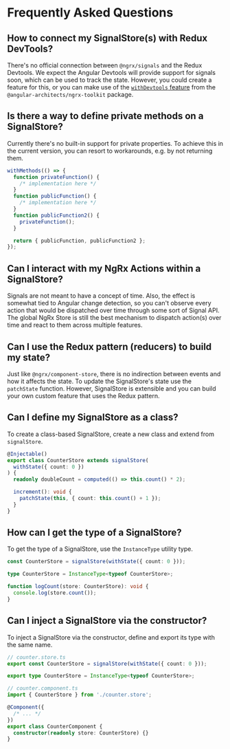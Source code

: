 # Frequently Asked Questions

## How to connect my SignalStore(s) with Redux DevTools?

There's no official connection between `@ngrx/signals` and the Redux Devtools.
We expect the Angular Devtools will provide support for signals soon, which can be used to track the state.
However, you could create a feature for this, or you can make use of the [`withDevtools` feature](https://github.com/angular-architects/ngrx-toolkit?tab=readme-ov-file#devtools-withdevtools) from the `@angular-architects/ngrx-toolkit` package.

## Is there a way to define private methods on a SignalStore?

Currently there's no built-in support for private properties.
To achieve this in the current version, you can resort to workarounds, e.g. by not returning them.

```ts
withMethods(() => {
  function privateFunction() {
    /* implementation here */
  }
  function publicFunction() {
    /* implementation here */
  }
  function publicFunction2() {
    privateFunction();
  }

  return { publicFunction, publicFunction2 };
});
```

## Can I interact with my NgRx Actions within a SignalStore?

Signals are not meant to have a concept of time. Also, the effect is somewhat tied to Angular change detection, so you can't observe every action that would be dispatched over time through some sort of Signal API.
The global NgRx Store is still the best mechanism to dispatch action(s) over time and react to them across multiple features.

## Can I use the Redux pattern (reducers) to build my state?

Just like `@ngrx/component-store`, there is no indirection between events and how it affects the state. To update the SignalStore's state use the `patchState` function.
However, SignalStore is extensible and you can build your own custom feature that uses the Redux pattern.

## Can I define my SignalStore as a class?

To create a class-based SignalStore, create a new class and extend from `signalStore`.

```ts
@Injectable()
export class CounterStore extends signalStore(
  withState({ count: 0 })
) {
  readonly doubleCount = computed(() => this.count() * 2);

  increment(): void {
    patchState(this, { count: this.count() + 1 });
  }
}
```

## How can I get the type of a SignalStore?

To get the type of a SignalStore, use the `InstanceType` utility type.

```ts
const CounterStore = signalStore(withState({ count: 0 }));

type CounterStore = InstanceType<typeof CounterStore>;

function logCount(store: CounterStore): void {
  console.log(store.count());
}
```

## Can I inject a SignalStore via the constructor?

To inject a SignalStore via the constructor, define and export its type with the same name.

```ts
// counter.store.ts
export const CounterStore = signalStore(withState({ count: 0 }));

export type CounterStore = InstanceType<typeof CounterStore>;

// counter.component.ts
import { CounterStore } from './counter.store';

@Component({
  /* ... */
})
export class CounterComponent {
  constructor(readonly store: CounterStore) {}
}
```
